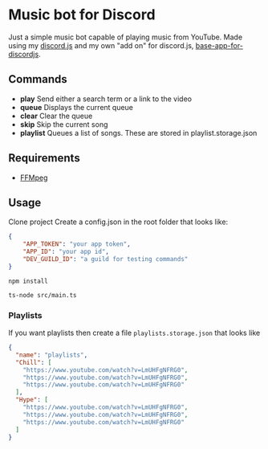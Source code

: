# Music bot for Discord

Just a simple music bot capable of playing music from YouTube.
Made using my [discord.js](discord.js) and my own "add on" for discord.js, [base-app-for-discordjs](https://github.com/smultronbusken/base-app-for-discordjs).

## Commands

- **play**
  Send either a search term or a link to the video
- **queue**
  Displays the current queue
- **clear**
  Clear the queue
- **skip**
  Skip the current song
- **playlist**
  Queues a list of songs. These are stored in playlist.storage.json

## Requirements

- [FFMpeg](https://ffmpeg.org/)

## Usage

Clone project
Create a config.json in the root folder that looks like: 

```json
{
    "APP_TOKEN": "your app token",
    "APP_ID": "your app id",
    "DEV_GUILD_ID": "a guild for testing commands"
}
```

`npm install`

`ts-node src/main.ts`

### Playlists

If you want playlists then create a file `playlists.storage.json` that looks like

```json
{
  "name": "playlists",
  "Chill": [
    "https://www.youtube.com/watch?v=LmUHFgNFRG0",
    "https://www.youtube.com/watch?v=LmUHFgNFRG0",
    "https://www.youtube.com/watch?v=LmUHFgNFRG0"
  ],
  "Hype": [
    "https://www.youtube.com/watch?v=LmUHFgNFRG0",
    "https://www.youtube.com/watch?v=LmUHFgNFRG0",
    "https://www.youtube.com/watch?v=LmUHFgNFRG0"
  ]
}
```

